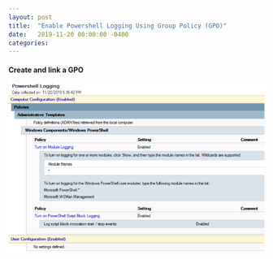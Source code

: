 ```yaml
---
layout: post
title:  "Enable Powershell Logging Using Group Policy (GPO)"
date:   2019-11-20 00:00:00 -0400
categories: 
---
```


#### Create and link a GPO

![GPO Deploy Sysmon](/assets/powershell-logging.png)
